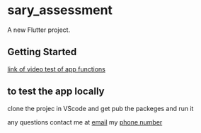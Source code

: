 # sary_assessment

A new Flutter project.

## Getting Started

[link of video test of app functions](https://drive.google.com/drive/folders/1twewd4IQLwBrCaBln_lNteR6DaEs_JNj?usp=sharing)

## to test the app locally 

clone the projec in VScode and get pub the packeges and run it

any questions contact me at [email](nawaf.sheddi@gmail.com) my [phone number](0568712266)
